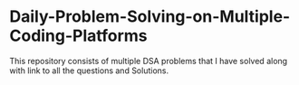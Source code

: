 # Daily-Problem-Solving-on-Multiple-Coding-Platforms
This repository consists of multiple DSA problems that I have solved along with link to all the questions and Solutions.
